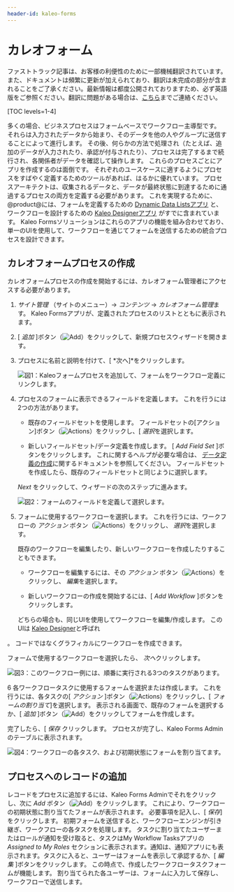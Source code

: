 ```yaml
---
header-id: kaleo-forms
---
```


# カレオフォーム

<p class="alert alert-info"><span class="wysiwyg-color-blue120">ファストトラック記事は、お客様の利便性のために一部機械翻訳されています。また、ドキュメントは頻繁に更新が加えられており、翻訳は未完成の部分が含まれることをご了承ください。最新情報は都度公開されておりますため、必ず英語版をご参照ください。翻訳に問題がある場合は、<a href="mailto:support-content-jp@liferay.com">こちら</a>までご連絡ください。</span></p>

[TOC levels=1-4]

多くの場合、ビジネスプロセスはフォームベースでワークフロー主導型です。 それらは入力されたデータから始まり、そのデータを他の人やグループに送信することによって進行します。 その後、何らかの方法で処理され（たとえば、追加のデータが入力されたり、承認が付与されたり）、プロセスは完了するまで続行され、各関係者がデータを確認して操作します。 これらのプロセスごとにアプリを作成するのは面倒です。 それぞれのユースケースに適するようにプロセスをすばやく定義するためのツールがあれば、はるかに優れています。 プロセスアーキテクトは、収集されるデータと、データが最終状態に到達するために通過するプロセスの両方を定義する必要があります。 これを実現するために、@product@には、フォームを定義するための [Dynamic Data Listsアプリ](/docs/7-1/user/-/knowledge_base/u/creating-data-definitions) と、ワークフローを設計するための [Kaleo Designerアプリ](/docs/7-1/user/-/knowledge_base/u/kaleo-designer) がすでに含まれています。 Kaleo Formsソリューションはこれらのアプリの機能を組み合わせており、単一のUIを使用して、ワークフローを通じてフォームを送信するための統合プロセスを設計できます。

## カレオフォームプロセスの作成

カレオフォームプロセスの作成を開始するには、カレオフォーム管理者にアクセスする必要があります。

1.  *サイト管理* （サイトのメニュー）→ *コンテンツ* → *カレオフォーム管理*ます。 Kaleo Formsアプリが、定義されたプロセスのリストとともに表示されます。

2.  [ *追加* ]ボタン（![Add](../../images-dxp/icon-add.png)）をクリックして、新規プロセスウィザードを開きます。

3.  プロセスに名前と説明を付けて、[ *次へ]*をクリックします。

    ![図1：Kaleoフォームプロセスを追加して、フォームをワークフロー定義にリンクします。](../../images-dxp/kaleo-forms-add.png)

4.  プロセスのフォームに表示できるフィールドを定義します。 これを行うには2つの方法があります。

      - 既存のフィールドセットを使用します。 フィールドセットの[アクション]ボタン（![Actions](../../images-dxp/icon-actions.png)）をクリックし、[ *選択*を選択します。

      - 新しいフィールドセット/データ定義を作成します。 [ *Add Field Set* ]ボタンをクリックします。 これに関するヘルプが必要な場合は、 [データ定義の作成](/docs/7-1/user/-/knowledge_base/u/creating-data-definitions)に関するドキュメントを参照してください。 フィールドセットを作成したら、既存のフィールドセットと同じように選択します。

    *Next* をクリックして、ウィザードの次のステップに進みます。

    ![図2：フォームのフィールドを定義して選択します。](../../images-dxp/kaleo-forms-fields.png)

5.  フォームに使用するワークフローを選択します。 これを行うには、ワークフローの *アクション* ボタン（![Actions](../../images-dxp/icon-actions.png)）をクリックし、 *選択*を選択します。

    既存のワークフローを編集したり、新しいワークフローを作成したりすることもできます。

      - ワークフローを編集するには、その *アクション* ボタン（![Actions](../../images-dxp/icon-actions.png)）をクリックし、 *編集*を選択します。

      - 新しいワークフローの作成を開始するには、[ *Add Workflow* ]ボタンをクリックします。

    どちらの場合も、同じUIを使用してワークフローを編集/作成します。 このUIは [Kaleo Designer](/docs/7-1/user/-/knowledge_base/u/kaleo-designer)と呼ばれ

 。 コードではなくグラフィカルにワークフローを作成できます。</p> 

フォームで使用するワークフローを選択したら、 *次へ*クリックします。

![図3：このワークフロー例には、順番に実行される3つのタスクがあります。](../../images-dxp/kaleo-forms-spa-order-definition.png)</li> 

6  各ワークフロータスクに使用するフォームを選択または作成します。 これを行うには、各タスクの[ *アクション* ]ボタン（![Actions](../../images-dxp/icon-actions.png)）をクリックし、[ *フォームの割り当て*]を選択します。 表示される画面で、既存のフォームを選択するか、[ *追加* ]ボタン（![Add](../../images-dxp/icon-add.png)）をクリックしてフォームを作成します。
  
  完了したら、[ *保存* クリックします。 プロセスが完了し、Kaleo Forms Adminのテーブルに表示されます。
  
  ![図4：ワークフローの各タスク、および初期状態にフォームを割り当てます。](../../images-dxp/kaleo-forms-task-forms.png)</ol> 



## プロセスへのレコードの追加

レコードをプロセスに追加するには、Kaleo Forms Adminでそれをクリックし、次に *Add* ボタン（![Add](../../images-dxp/icon-add.png)）をクリックします。 これにより、ワークフローの初期状態に割り当てたフォームが表示されます。 必要事項を記入し、[ *保存*]をクリックします。 初期フォームを送信すると、ワークフローエンジンが引き継ぎ、ワークフローの各タスクを処理します。 タスクに割り当てたユーザーまたはロールが通知を受け取ると、タスクはMy Workflow Tasksアプリの *Assigned to My Roles* セクションに表示されます。通知は、通知アプリにも表示されます。タスクに入ると、ユーザーはフォームを表示して承認するか、[ *編集* ]ボタンをクリックします。 この時点で、作成したワークフロータスクフォームが機能します。 割り当てられた各ユーザーは、フォームに入力して保存し、ワークフローで送信します。

